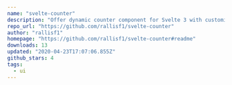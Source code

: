 ```yaml
---
name: "svelte-counter"
description: "Offer dynamic counter component for Svelte 3 with customizable duration and random options."
repo_url: "https://github.com/rallisf1/svelte-counter"
author: "rallisf1"
homepage: "https://github.com/rallisf1/svelte-counter#readme"
downloads: 13
updated: "2020-04-23T17:07:06.855Z"
github_stars: 4
tags: 
  - ui
---
```

